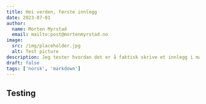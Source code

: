 ```yaml
---
title: Hei verden, første innlegg
date: 2023-07-01
author:
  name: Morten Myrstad
  email: mailto:post@mortenmyrstad.no
image:
  src: /img/placeholder.jpg
  alt: Test picture
description: Jeg tester hvordan det er å faktisk skrive et innlegg i markdown (.md-filer) og om det blir seende bra ut til slutt.
draft: false
tags: ['norsk', 'markdown']
---
```


## Testing

